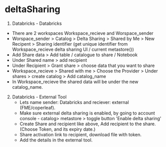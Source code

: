 # deltaSharing

1. Databricks - Databricks
  - There are 2 workspaces Workspace_recieve and Worspace_sender
  - Worspace_sender > Catalog > Delta Sharing > Shared by Me > New Recipent > Sharing identifier (get unique identifier from Workspace_recieve delta sharing UI / current metastore())
  - Add Share data > Add table / catalogue to share / Notebook
  - Under Shared name > add recipient
  - Under Recipient > Grant share > choose data that you want to share
  - Workspace_recieve > Shared with me > Choose the Provider > Under shares > create catalog > Add catalog_name
  - In Workspace_recieve the shared data will be under the new catalog_name.

2. Databricks - External Tool
   - Lets name sender: Databricks and reciever: external (FME/coperleaf).
   - Make sure external delta sharing is enabled, by going to account console - catalog> metastore > toggle button 'Enable delta sharing'
   - Create Share and recipient like above, Add recipient to the share. (Choose Token, and its expiry date.)
   - Share activation link to recipient, download file with token.
   - Add the details in the external tool.
